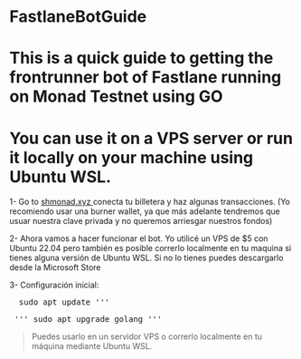 # FastlaneBotGuide

# This is a quick guide to getting the frontrunner bot of Fastlane running on Monad Testnet using GO
# You can use it on a VPS server or run it locally on your machine using Ubuntu WSL.

1- Go to [shmonad.xyz ](https://www.shmonad.xyz/frontrunner) conecta tu billetera y haz algunas transacciones. (Yo recomiendo usar una burner wallet, ya que más adelante tendremos que usuar nuestra clave privada y no queremos arriesgar nuestros fondos)

2- Ahora vamos a hacer funcionar el bot. Yo utilicé un VPS de $5 con Ubuntu 22.04 pero también es posible correrlo localmente en tu maquina si tienes alguna versión de Ubuntu WSL. Si no lo tienes puedes descargarlo desde la Microsoft Store

3- Configuración inicial:

<pre>  sudo apt update ''' </pre>
<pre> ''' sudo apt upgrade golang ''' </pre>
> Puedes usarlo en un servidor VPS o correrlo localmente en tu máquina mediante Ubuntu WSL.




